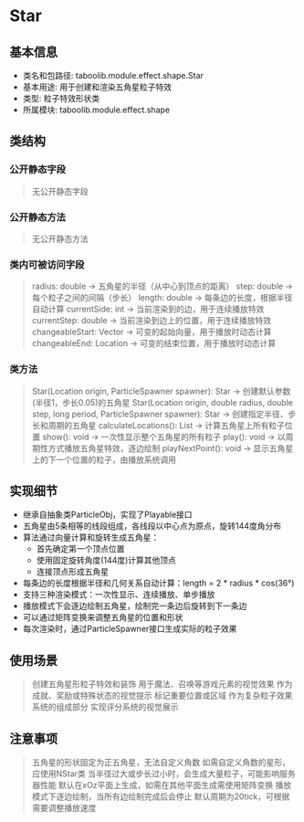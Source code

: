 # Star

## 基本信息
- 类名和包路径: taboolib.module.effect.shape.Star
- 基本用途: 用于创建和渲染五角星粒子特效
- 类型: 粒子特效形状类
- 所属模块: taboolib.module.effect.shape

## 类结构

### 公开静态字段
> 无公开静态字段

### 公开静态方法
> 无公开静态方法

### 类内可被访问字段
> radius: double -> 五角星的半径（从中心到顶点的距离）
> step: double -> 每个粒子之间的间隔（步长）
> length: double -> 每条边的长度，根据半径自动计算
> currentSide: int -> 当前渲染到的边，用于连续播放特效
> currentStep: double -> 当前渲染到边上的位置，用于连续播放特效
> changeableStart: Vector -> 可变的起始向量，用于播放时动态计算
> changeableEnd: Location -> 可变的结束位置，用于播放时动态计算

### 类方法
> Star(Location origin, ParticleSpawner spawner): Star -> 创建默认参数(半径1，步长0.05)的五角星
> Star(Location origin, double radius, double step, long period, ParticleSpawner spawner): Star -> 创建指定半径、步长和周期的五角星
> calculateLocations(): List<Location> -> 计算五角星上所有粒子位置
> show(): void -> 一次性显示整个五角星的所有粒子
> play(): void -> 以周期性方式播放五角星特效，逐边绘制
> playNextPoint(): void -> 显示五角星上的下一个位置的粒子，由播放系统调用

## 实现细节
- 继承自抽象类ParticleObj，实现了Playable接口
- 五角星由5条相等的线段组成，各线段以中心点为原点，旋转144度角分布
- 算法通过向量计算和旋转生成五角星：
  - 首先确定第一个顶点位置
  - 使用固定旋转角度(144度)计算其他顶点
  - 连接顶点形成五角星
- 每条边的长度根据半径和几何关系自动计算：length = 2 * radius * cos(36°)
- 支持三种渲染模式：一次性显示、连续播放、单步播放
- 播放模式下会逐边绘制五角星，绘制完一条边后旋转到下一条边
- 可以通过矩阵变换来调整五角星的位置和形状
- 每次渲染时，通过ParticleSpawner接口生成实际的粒子效果

## 使用场景
> 创建五角星形粒子特效和装饰
> 用于魔法、召唤等游戏元素的视觉效果
> 作为成就、奖励或特殊状态的视觉提示
> 标记重要位置或区域
> 作为复杂粒子效果系统的组成部分
> 实现评分系统的视觉展示

## 注意事项
> 五角星的形状固定为正五角星，无法自定义角数
> 如需自定义角数的星形，应使用NStar类
> 当半径过大或步长过小时，会生成大量粒子，可能影响服务器性能
> 默认在xOz平面上生成，如需在其他平面生成需使用矩阵变换
> 播放模式下逐边绘制，当所有边绘制完成后会停止
> 默认周期为20tick，可根据需要调整播放速度
